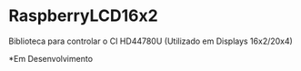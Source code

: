 # RaspberryLCD16x2
Biblioteca para controlar o CI HD44780U (Utilizado em Displays 16x2/20x4) 

*Em Desenvolvimento

